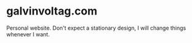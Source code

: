 # galvinvoltag.com
Personal website. Don't expect a stationary design, I will change things whenever I want.
